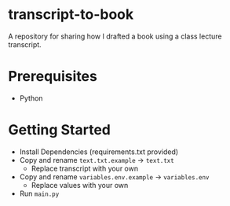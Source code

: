 # transcript-to-book
A repository for sharing how I drafted a book using a class lecture transcript. 

# Prerequisites  
*  Python

# Getting Started
* Install Dependencies (requirements.txt provided)
* Copy and rename `text.txt.example` -> `text.txt`
  * Replace transcript with your own
* Copy and rename `variables.env.example` -> `variables.env`
  * Replace values with your own
* Run `main.py`
  